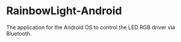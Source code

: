 # RainbowLight-Android
The application for the Android OS to control the LED RGB driver via Bluetooth.
